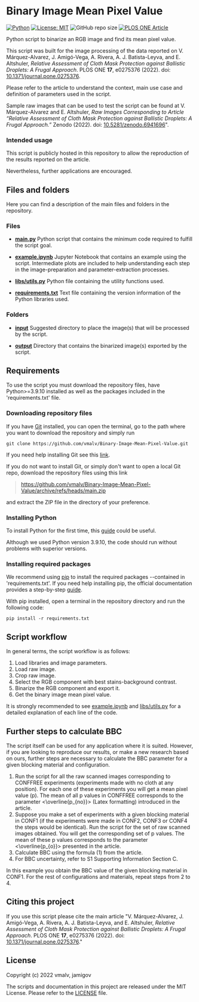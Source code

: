 # Binary Image Mean Pixel Value

[![Python](https://img.shields.io/badge/-Python-blue?logo=Python&logoColor=white)](https://www.python.org/)
[![License: MIT](https://img.shields.io/badge/License-MIT-brightgreen?logo=opensourceinitiative&logoColor=white)](/LICENSE)
![GitHub repo size](https://img.shields.io/github/repo-size/vmalv/Binary-Image-Mean-Pixel-Value?color=chocolate&label=Repo%20size&logo=GitHub)
[![PLOS ONE Article](https://img.shields.io/badge/PLOS%20ONE%20Article-10.1371%2Fjournal.pone.0275376-blue)](https://doi.org/10.1371/journal.pone.0275376 "PLOS ONE Original Research Article.")
<!---
[![Zenodo releases repo](https://img.shields.io/badge/DOI-10.5281%2Fzenodo.7020684-blue?logo=Zenodo&logoColor=white&logoWidth=15)](https://doi.org/10.5281/zenodo.7020684 "This project releases repository at Zenodo. Persistent, citable DOI.")
[![Zenodo raw images](https://img.shields.io/badge/Raw%20images%20repo-10.5281%2Fzenodo.6941696-blue?logo=Zenodo&logoColor=white&logoWidth=15)](https://doi.org/10.5281/zenodo.6941696 "Raw images repository at Zenodo.")
--->


Python script to binarize an RGB image and find its mean pixel value.

This script was built for the image processing of the data reported on V. Márquez-Alvarez, J. Amigó-Vega, A. Rivera, A. J. Batista-Leyva, and E. Altshuler, _Relative Assessment of Cloth Mask Protection against Ballistic Droplets: A Frugal Approach_. PLOS ONE __17__, e0275376 (2022). doi: [10.1371/journal.pone.0275376](https://doi.org/10.1371/journal.pone.0275376).

<!---
Márquez-Alvarez V, Amigó-Vega J, Rivera A, Batista-Leyva AJ, Altshuler E (2022) Relative assessment of cloth mask protection against ballistic droplets: A frugal approach. PLoS ONE 17(10): e0275376. doi: [10.1371/journal.pone.0275376](https://doi.org/10.1371/journal.pone.0275376).

Victor Márquez-Alvarez, Joaquín Amigó-Vega, Aramis Rivera, Alfo José Batista-Leyva, and Ernesto Altshuler. “Relative Assessment of Cloth Mask Protection against Ballistic Droplets: A Frugal Approach.” PLOS ONE __17__ 10, e0275376 (2022). https://doi.org/10.1371/journal.pone.0275376.
--->


Please refer to the article to understand the context, main use case and definition of parameters used in the script.

Sample raw images that can be used to test the script can be found at V. Márquez-Alvarez and E. Altshuler, _Raw Images Corresponding to Article “Relative Assessment of Cloth Mask Protection against Ballistic Droplets: A Frugal Approach.”_ Zenodo (2022). doi: [10.5281/zenodo.6941696](https://doi.org/10.5281/zenodo.6941696)".

<!---
"Márquez-Alvarez V, Altshuler E. Raw images corresponding to article 'Relative assessment of cloth mask protection against ballistic droplets: a frugal approach.' 2022. Zenodo. doi: [10.5281/zenodo.6941696](https://doi.org/10.5281/zenodo.6941696)".
--->

### Intended usage

This script is publicly hosted in this repository to allow the reproduction of the results reported on the article. 

Nevertheless, further applications are encouraged. 


## Files and folders

Here you can find a description of the main files and folders in the repository.

### Files

- **[main.py](/main.py)**
Python script that contains the minimum code required to fulfill the script goal.

- **[example.ipynb](/example.ipynb)**
Jupyter Notebook that contains an example using the script. Intermediate plots are included to help understanding each step in the image-preparation and parameter-extraction processes.

- **[libs/utils.py](/libs/utils.py)**
Python file containing the utility functions used.

- **[requirements.txt](/requirements.txt)**
Text file containing the version information of the Python libraries used.

### Folders

- **[input](/input)**
Suggested directory to place the image(s) that will be processed by the script.

- **[output](/output)**
Directory that contains the binarized image(s) exported by the script.


## Requirements

To use the script you must download the repository files, have Python>=3.9.10 installed as well as the packages included in the 'requirements.txt' file.

### Downloading repository files

If you have [Git](https://git-scm.com/ "Git official website") installed, you can open the terminal, go to the path where you want to download the repository and simply run

    git clone https://github.com/vmalv/Binary-Image-Mean-Pixel-Value.git

If you need help installing Git see this [link](https://github.com/git-guides/install-git "https://github.com/git-guides/install-git").

If you do not want to install Git, or simply don't want to open a local Git repo, download the repository files using this link 

> <https://github.com/vmalv/Binary-Image-Mean-Pixel-Value/archive/refs/heads/main.zip>

and extract the ZIP file in the directory of your preference.

### Installing Python

To install Python for the first time, this [guide](https://realpython.com/installing-python/ "https://realpython.com/installing-python/") could be useful.

Although we used Python version 3.9.10, the code should run without problems with superior versions.

### Installing required packages

We recommend using [pip](https://pip.pypa.io/ "pip official website") to install the required packages --contained in 'requirements.txt'. If you need help installing pip, the official documentation provides a step-by-step [guide](https://pip.pypa.io/en/stable/installation/ "https://pip.pypa.io/en/stable/installation/").

With pip installed, open a terminal in the repository directory and run the following code:

    pip install -r requirements.txt


## Script workflow

In general terms, the script workflow is as follows:

1. Load libraries and image parameters.
2. Load raw image.
3. Crop raw image.
4. Select the RGB component with best stains-background contrast.
5. Binarize the RGB component and export it.
6. Get the binary image mean pixel value.

It is strongly recommended to see [example.ipynb](/example.ipynb) and [libs/utils.py](/libs/utils.py) for a detailed explanation of each line of the code.

## Further steps to calculate BBC

The script itself can be used for any application where it is suited. However, if you are looking to reproduce our results, or make a new research based on ours, further steps are necessary to calculate the BBC parameter for a given blocking material and configuration.

1. Run the script for all the raw scanned images corresponding to CONFFREE experiments (experiments made with no cloth at any position). For each one of these experiments you will get a mean pixel value (p). The mean of all p values in CONFFREE corresponds to the parameter <\overline{p_{no}}> (Latex formatting) introduced in the article. 
2. Suppose you make a set of experiments with a given blocking material in CONF1 (if the experiments were made in CONF2, CONF3 or CONF4 the steps would be identical). Run the script for the set of raw scanned images obtained. You will get the corresponding set of p values. The mean of these p values corresponds to the parameter <\overline{p_{o}}> presented in the article.
3. Calculate BBC using the formula (1) from the article.
4. For BBC uncertainty, refer to S1 Supporting Information Section C.

In this example you obtain the BBC value of the given blocking material in CONF1. For the rest of configurations and materials, repeat steps from 2 to 4.

## Citing this project

If you use this script please cite the main article "V. Márquez-Alvarez, J. Amigó-Vega, A. Rivera, A. J. Batista-Leyva, and E. Altshuler, _Relative Assessment of Cloth Mask Protection against Ballistic Droplets: A Frugal Approach_. PLOS ONE __17__, e0275376 (2022). doi: [10.1371/journal.pone.0275376](https://doi.org/10.1371/journal.pone.0275376)."

## License

Copyright (c) 2022 vmalv, jamigov

The scripts and documentation in this project are released under the MIT License. Please refer to the [LICENSE](/LICENSE) file.
